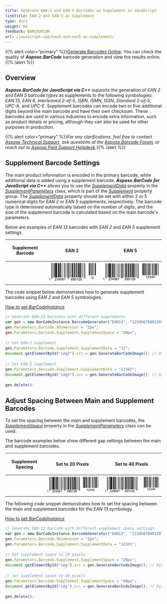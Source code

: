 ```yaml
---
title: Generate EAN-2 and EAN-5 Barcodes as Supplement in JavaScript
linktitle: EAN-2 and EAN-5 as Supplement
type: docs
weight: 60
feedback: BARCODECOM
url: /javascript-cpp/ean2-and-ean5-as-supplement/
---
```

{{% alert color="primary" %}}[Generate Barcodes Online](https://products.aspose.app/barcode/generate): You can check the quality of ***Aspose.BarCode*** barcode generation and view the results online.{{% /alert %}}
## **Overview**
***Aspose.BarCode for JavaScript via C++*** supports the generation of *EAN 2* and *EAN 5* barcode types as supplements to the following symbologies: *EAN 13*, *EAN 8*, *Interleaved 2-of-5*, *ISBN*, *ISMN*, *ISSN*, *Standard 2-of-5*, *UPC-A*, and *UPC-E*. Supplement barcodes can encode two or five additional digits beyond the main barcode and have their own checksum. These barcodes are used in various industries to encode extra information, such as product details or pricing, although they can also be used for other purposes in production.

{{% alert color="primary" %}}*For any clarifications, feel free to contact [Aspose Technical Support](/barcode/javascript-cpp/technical-support/), ask questions at the [Aspose.Barcode Forum](https://forum.aspose.com/c/barcode/13), or reach out to [Aspose Paid Support Helpdesk](https://helpdesk.aspose.com/).*{{% /alert %}}

## **Supplement Barcode Settings**
The main product information is encoded in the primary barcode, while additional data is added using a supplement barcode. ***Aspose.BarCode for JavaScript via C++*** allows you to use the [*SupplementData*](https://reference.aspose.com/barcode/javascript-cpp/aspose.barcode.generation/supplementparameters/properties/supplementdata) property in the [*SupplementParameters*](https://reference.aspose.com/barcode/javascript-cpp/aspose.barcode.generation/supplementparameters) class, which is part of the [*Supplement*](https://reference.aspose.com/barcode/javascript-cpp/aspose.barcode.generation/barcodeparameters/properties/supplement) property group. The [*SupplementData*](https://reference.aspose.com/barcode/javascript-cpp/aspose.barcode.generation/supplementparameters/properties/supplementdata) property should be set with either 2 or 5 numerical digits for *EAN 2* or *EAN 5* supplements, respectively. The barcode type is determined automatically based on the number of digits, and the size of the supplement barcode is calculated based on the main barcode's parameters.

Below are examples of *EAN 13* barcodes with *EAN 2* and *EAN 5* supplement settings.

|<p align="center">**Supplement Barcode**</p>|<p align="center">**EAN 2**</p>|<p align="center">**EAN 5**</p>|
| :-: | :-: | :-: |
| |<img src="supplementean2.png">|<img src="supplementean5.png">|

The code snippet below demonstrates how to generate supplement barcodes using *EAN 2* and *EAN 5* symbologies.

[How to get *BarCodeInstance*](/barcode/javascript-cpp/get-barcode-module-instance/)
```javascript
// Generate EAN-13 barcodes with different supplements
var gen = new BarCodeInstance.BarcodeGenerator("EAN13", "1234567890128");
gen.Parameters.Barcode.XDimension = "2px";
gen.Parameters.Barcode.Supplement.SupplementSpace = "20px";

// Set EAN-2 supplement
gen.Parameters.Barcode.Supplement.SupplementData = "12";
document.getElementById("img2").src = gen.GenerateBarCodeImage(); // Display barcode image

// Set EAN-5 supplement
gen.Parameters.Barcode.Supplement.SupplementData = "12345";
document.getElementById("img5").src = gen.GenerateBarCodeImage(); // Display barcode image

gen.delete();

```
## **Adjust Spacing Between Main and Supplement Barcodes**
To set the spacing between the main and supplement barcodes, the [*SupplementSpace*](https://reference.aspose.com/barcode/javascript-cpp/aspose.barcode.generation/supplementparameters/properties/supplementspace) property in the [*SupplementParameters*](https://reference.aspose.com/barcode/javascript-cpp/aspose.barcode.generation/supplementparameters) class can be used.

The barcode examples below show different gap settings between the main and supplement barcodes.

|<p align="center">**Supplement Spacing**</p>|<p align="center">**Set to 20 Pixels**</p>|<p align="center">**Set to 40 Pixels**</p>|
| :-: | :-: | :-: |
| |<img src="supplementspace20pixels.png">|<img src="supplementspace40pixels.png">|

The following code snippet demonstrates how to set the spacing between the main and supplement barcodes for the *EAN 13* symbology.

  
[How to get *BarCodeInstance*](/barcode/javascript-cpp/get-barcode-module-instance/)
```javascript
// Generate EAN-13 barcode with different supplement space settings
var gen = new BarCodeInstance.BarcodeGenerator("EAN13", "1234567890128");
gen.Parameters.Barcode.XDimension = "2px";
gen.Parameters.Barcode.Supplement.SupplementData = "12345";

// Set supplement space to 20 pixels
gen.Parameters.Barcode.Supplement.SupplementSpace = "20px";
document.getElementById("img").src = gen.GenerateBarCodeImage(); // Display barcode image

// Set supplement space to 40 pixels
gen.Parameters.Barcode.Supplement.SupplementSpace = "40px";
document.getElementById("img").src = gen.GenerateBarCodeImage(); // Display barcode image

gen.delete();

```